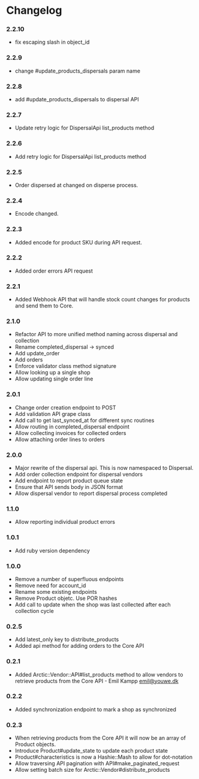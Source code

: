 # Changelog

### 2.2.10
* fix escaping slash in object_id

### 2.2.9
* change #update_products_dispersals param name

### 2.2.8
* add #update_products_dispersals to dispersal API

### 2.2.7
* Update retry logic for DispersalApi list_products method

### 2.2.6
* Add retry logic for DispersalApi list_products method

### 2.2.5
* Order dispersed at changed on disperse process.

### 2.2.4
* Encode changed.

### 2.2.3
* Added encode for product SKU during API request.

### 2.2.2
* Added order errors API request

### 2.2.1
* Added Webhook API that will handle stock count changes for products and send them to Core.

### 2.1.0

* Refactor API to more unified method naming across dispersal and collection
* Rename completed_dispersal -> synced
* Add update_order
* Add orders
* Enforce validator class method signature
* Allow looking up a single shop
* Allow updating single order line

### 2.0.1

* Change order creation endpoint to POST
* Add validation API grape class
* Add call to get last_synced_at for different sync routines
* Allow routing in completed_dispersal endpoint
* Allow collecting invoices for collected orders
* Allow attaching order lines to orders

### 2.0.0

* Major rewrite of the dispersal api. This is now namespaced to Dispersal.
* Add order collection endpoint for dispersal vendors
* Add endpoint to report product queue state
* Ensure that API sends body in JSON format
* Allow dispersal vendor to report dispersal process completed

### 1.1.0

* Allow reporting individual product errors

### 1.0.1

* Add ruby version dependency

### 1.0.0

* Remove a number of superfluous endpoints
* Remove need for account_id
* Rename some existing endpoints
* Remove Product objetc. Use POR hashes
* Add call to update when the shop was last collected after each collection cycle

### 0.2.5

* Add latest_only key to distribute_products
* Added api method for adding orders to the Core API

### 0.2.1

* Added Arctic::Vendor::API#list_products method to allow vendors to retrieve products from the Core API - Emil Kampp <emil@youwe.dk>

### 0.2.2

* Added synchronization endpoint to mark a shop as synchronized

### 0.2.3

* When retrieving products from the Core API it will now be an array of Product objects.
* Introduce Product#update_state to update each product state
* Product#characteristics is now a Hashie::Mash to allow for dot-notation
* Allow traversing API pagination with API#make_paginated_request
* Allow setting batch size for Arctic::Vendor#distribute_products

